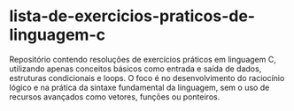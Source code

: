 # lista-de-exercicios-praticos-de-linguagem-c
Repositório contendo resoluções de exercícios práticos em linguagem C, utilizando apenas conceitos básicos como entrada e saída de dados, estruturas condicionais e loops. O foco é no desenvolvimento do raciocínio lógico e na prática da sintaxe fundamental da linguagem, sem o uso de recursos avançados como vetores, funções ou ponteiros.
